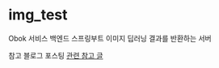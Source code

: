 # img_test
Obok 서비스 백엔드 스프링부트
이미지 딥러닝 결과를 반환하는 서버

참고 블로그 포스팅 
<a href="https://workshop-6349.tistory.com/entry/Spring-Boot-%ED%8C%8C%EC%9D%BC%EC%9D%B4%EB%AF%B8%EC%A7%80-%EC%97%85%EB%A1%9C%EB%93%9C%ED%95%98%EA%B8%B0">관련 참고 글</a>
